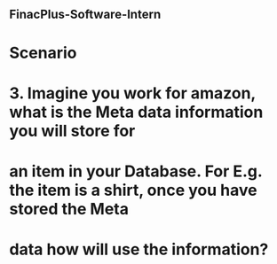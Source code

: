 ## FinacPlus-Software-Intern

# Scenario
# 3. Imagine you work for amazon, what is the Meta data information you will store for
# an item in your Database. For E.g. the item is a shirt, once you have stored the Meta
# data how will use the information?
